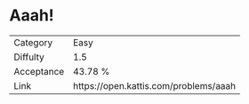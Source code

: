 # Aaah!

<table>
    <tr>
        <td>Category</td>
        <td>Easy</td>
    </tr>
    <tr>
        <td>Diffulty</td>
        <td>1.5</td>
    </tr>
    <tr>
        <td>Acceptance</td>
        <td>43.78 %</td>
    </tr>
    <tr>
        <td>Link</td>
        <td>https://open.kattis.com/problems/aaah</td>
    </tr>
</table>